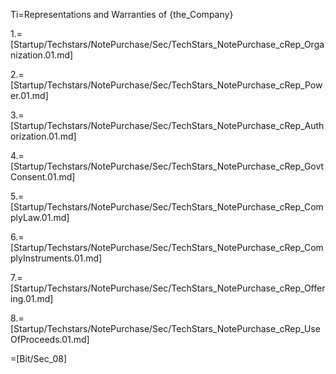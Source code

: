 Ti=Representations and Warranties of {the_Company}

1.=[Startup/Techstars/NotePurchase/Sec/TechStars_NotePurchase_cRep_Organization.01.md]

2.=[Startup/Techstars/NotePurchase/Sec/TechStars_NotePurchase_cRep_Power.01.md]

3.=[Startup/Techstars/NotePurchase/Sec/TechStars_NotePurchase_cRep_Authorization.01.md]

4.=[Startup/Techstars/NotePurchase/Sec/TechStars_NotePurchase_cRep_GovtConsent.01.md]

5.=[Startup/Techstars/NotePurchase/Sec/TechStars_NotePurchase_cRep_ComplyLaw.01.md]

6.=[Startup/Techstars/NotePurchase/Sec/TechStars_NotePurchase_cRep_ComplyInstruments.01.md]

7.=[Startup/Techstars/NotePurchase/Sec/TechStars_NotePurchase_cRep_Offering.01.md]

8.=[Startup/Techstars/NotePurchase/Sec/TechStars_NotePurchase_cRep_UseOfProceeds.01.md]

=[Bit/Sec_08]
